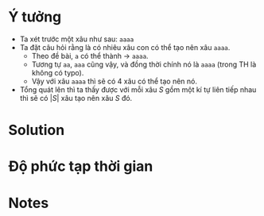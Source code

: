 # Ý tưởng
<!-- phần này có thể được thêm vào sau này nếu mà tụi em có thêm nhiều ý tưởng giải khác nha :> -->

- Ta xét trước một xâu như sau: `aaaa`
- Ta đặt câu hỏi rằng là có nhiêu xâu con có thể tạo nên xâu `aaaa`.
    - Theo đề bài, `a` có thể thành -> `aaaa`.
    - Tương tự `aa`, `aaa` cũng vậy, và đồng thời chính nó là `aaaa` (trong TH là không có typo).
    - Vậy với xâu `aaaa` thì sẽ có 4 xâu có thể tạo nên nó.
- Tổng quát lên thì ta thấy được với mỗi xâu $S$ gồm một kí tự liên tiếp nhau thì sẽ có $|S|$ xâu tạo nên xâu $S$ đó.


# Solution
<!-- sau đó thì ghi thêm vào trong đây -->

# Độ phức tạp thời gian

# Notes
